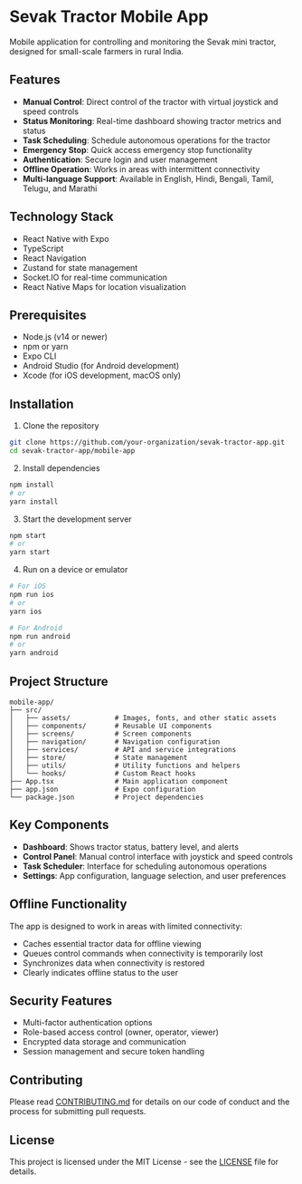 # Sevak Tractor Mobile App

Mobile application for controlling and monitoring the Sevak mini tractor, designed for small-scale farmers in rural India.

## Features

- **Manual Control**: Direct control of the tractor with virtual joystick and speed controls
- **Status Monitoring**: Real-time dashboard showing tractor metrics and status
- **Task Scheduling**: Schedule autonomous operations for the tractor
- **Emergency Stop**: Quick access emergency stop functionality
- **Authentication**: Secure login and user management
- **Offline Operation**: Works in areas with intermittent connectivity
- **Multi-language Support**: Available in English, Hindi, Bengali, Tamil, Telugu, and Marathi

## Technology Stack

- React Native with Expo
- TypeScript
- React Navigation
- Zustand for state management
- Socket.IO for real-time communication
- React Native Maps for location visualization

## Prerequisites

- Node.js (v14 or newer)
- npm or yarn
- Expo CLI
- Android Studio (for Android development)
- Xcode (for iOS development, macOS only)

## Installation

1. Clone the repository
```bash
git clone https://github.com/your-organization/sevak-tractor-app.git
cd sevak-tractor-app/mobile-app
```

2. Install dependencies
```bash
npm install
# or
yarn install
```

3. Start the development server
```bash
npm start
# or
yarn start
```

4. Run on a device or emulator
```bash
# For iOS
npm run ios
# or
yarn ios

# For Android
npm run android
# or
yarn android
```

## Project Structure

```
mobile-app/
├── src/
│   ├── assets/           # Images, fonts, and other static assets
│   ├── components/       # Reusable UI components
│   ├── screens/          # Screen components
│   ├── navigation/       # Navigation configuration
│   ├── services/         # API and service integrations
│   ├── store/            # State management
│   ├── utils/            # Utility functions and helpers
│   └── hooks/            # Custom React hooks
├── App.tsx               # Main application component
├── app.json              # Expo configuration
└── package.json          # Project dependencies
```

## Key Components

- **Dashboard**: Shows tractor status, battery level, and alerts
- **Control Panel**: Manual control interface with joystick and speed controls
- **Task Scheduler**: Interface for scheduling autonomous operations
- **Settings**: App configuration, language selection, and user preferences

## Offline Functionality

The app is designed to work in areas with limited connectivity:

- Caches essential tractor data for offline viewing
- Queues control commands when connectivity is temporarily lost
- Synchronizes data when connectivity is restored
- Clearly indicates offline status to the user

## Security Features

- Multi-factor authentication options
- Role-based access control (owner, operator, viewer)
- Encrypted data storage and communication
- Session management and secure token handling

## Contributing

Please read [CONTRIBUTING.md](CONTRIBUTING.md) for details on our code of conduct and the process for submitting pull requests.

## License

This project is licensed under the MIT License - see the [LICENSE](LICENSE) file for details.